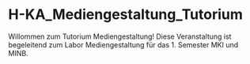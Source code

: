 # H-KA_Mediengestaltung_Tutorium

Willommen zum Tutorium Mediengestaltung!
Diese Veranstaltung ist begeleitend zum Labor Mediengestaltung für das 1. Semester MKI und MINB.
